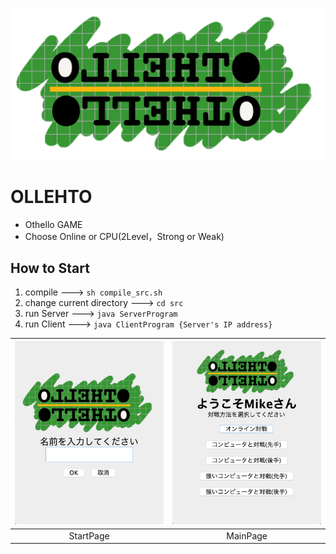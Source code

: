 ![OLLEHTO](/img/OthelloTitle.png "Title Image")

# OLLEHTO
* Othello GAME
* Choose Online or CPU(2Level，Strong or Weak)


## How to Start
1. compile ---> `sh compile_src.sh`
2. change current directory ---> `cd src`
3. run Server ---> `java ServerProgram`
4. run Client ---> `java ClientProgram {Server's IP address}`


|![StartPage.png](img/StartPage.png)|![MainPage.png](img/MainPage.png)|
|:---:|:---:|
|StartPage|MainPage|